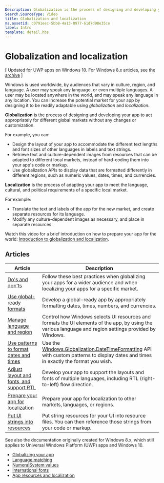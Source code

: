 ```yaml
---
Description: Globalization is the process of designing and developing your app to act appropriately for different global markets without any changes or customization.
Search.SourceType: Video
title: Globalization and localization
ms.assetid: c0791eec-5bb8-4a13-8977-61d7d98e35ce
label: Intro
template: detail.hbs
---
```


# Globalization and localization

\[ Updated for UWP apps on Windows 10. For Windows 8.x articles, see the [archive](http://go.microsoft.com/fwlink/p/?linkid=619132) \]

Windows is used worldwide, by audiences that vary in culture, region, and language. A user may speak any language, or even multiple languages. A user may be located anywhere in the world, and may speak any language in any location. You can increase the potential market for your app by designing it to be readily adaptable using *globalization* and *localization*.

**Globalization** is the process of designing and developing your app to act appropriately for different global markets without any changes or customization.

For example, you can:

-   Design the layout of your app to accommodate the different text lengths and font sizes of other languages in labels and text strings.
-   Retrieve text and culture-dependent images from resources that can be adapted to different local markets, instead of hard-coding them into your app's code or markup.
-   Use globalization APIs to display data that are formatted differently in different regions, such as numeric values, dates, times, and currencies.

**Localization** is the process of adapting your app to meet the language, cultural, and political requirements of a specific local market.

For example:

-   Translate the text and labels of the app for the new market, and create separate resources for its language.
-   Modify any culture-dependent images as necessary, and place in separate resources.

Watch this video for a brief introduction on how to prepare your app for the world: [Introduction to globalization and localization](https://channel9.msdn.com/Blogs/One-Dev-Minute/Introduction-to-globalization-and-localization).

## Articles

| Article                                                                              | Description                                                                                                                                                                                      |
|--------------------------------------------------------------------------------------|--------------------------------------------------------------------------------------------------------------------------------------------------------------------------------------------------|
| [Do's and don'ts](guidelines-and-checklist-for-globalizing-your-app.md)             | Follow these best practices when globalizing your apps for a wider audience and when localizing your apps for a specific market.                                                                 |
| [Use global-ready formats](use-global-ready-formats.md)                                 | Develop a global-ready app by appropriately formatting dates, times, numbers, and currencies.                                                                                                    |
| [Manage language and region](manage-language-and-region.md)                             | Control how Windows selects UI resources and formats the UI elements of the app, by using the various language and region settings provided by Windows.                                          |
| [Use patterns to format dates and times](use-patterns-to-format-dates-and-times.md)     | Use the [Windows.Globalization.DateTimeFormatting](https://msdn.microsoft.com/library/windows/apps/br206859) API with custom patterns to display dates and times in exactly the format you wish. |
| [Adjust layout and fonts, and support RTL](adjust-layout-and-fonts-and-support-rtl.md) | Develop your app to support the layouts and fonts of multiple languages, including RTL (right-to-left) flow direction.                                                                           |
| [Prepare your app for localization](prepare-your-app-for-localization.md)               | Prepare your app for localization to other markets, languages, or regions.                                                                                                                       |
| [Put UI strings into resources](put-ui-strings-into-resources.md)                       | Put string resources for your UI into resource files. You can then reference those strings from your code or markup.                                                                             |

 
See also the documentation originally created for Windows 8.x, which still applies to Universal Windows Platform (UWP) apps and Windows 10.

-   [Globalizing your app](https://msdn.microsoft.com/library/windows/apps/xaml/hh965328)
-   [Language matching](https://msdn.microsoft.com/library/windows/apps/xaml/jj673578.aspx)
-   [NumeralSystem values](https://msdn.microsoft.com/library/windows/apps/xaml/jj236471.aspx)
-   [International fonts](https://msdn.microsoft.com/library/windows/apps/xaml/dn263115.aspx)
-   [App resources and localization](https://msdn.microsoft.com/library/windows/apps/xaml/hh710212.aspx)

 

 





<!--HONumber=May16_HO4-->


